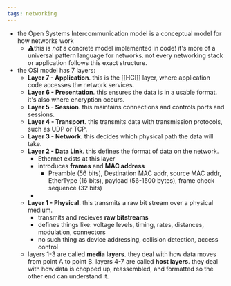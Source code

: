 ```yaml
---
tags: networking
---
```


- the Open Systems Intercommunication model is a conceptual model for how networks work
	- ⚠️this is _not_ a concrete model implemented in code! it's more of a universal pattern language for networks. not every networking stack or application follows this exact structure.
- the OSI model has 7 layers:
	- **Layer 7 - Application**. this is the [[HCI]] layer, where application code accesses the network services.
	- **Layer 6 - Presentation**. this ensures the data is in a usable format. it's also where encryption occurs.
	- **Layer 5 - Session**. this maintains connections and controls ports and sessions.
	- **Layer 4 - Transport**. this transmits data with transmission protocols, such as UDP or TCP.
	- **Layer 3  - Network**. this decides which physical path the data will take.
	- **Layer 2 - Data Link**. this defines the format of data on the network.
		- Ethernet exists at this layer
		- introduces **frames** and **MAC address**
			- Preamble (56 bits), Destination MAC addr, source MAC addr, EtherType (16 bits), payload (56-1500 bytes), frame check sequence (32 bits)
		-
	- **Layer 1 - Physical**. this transmits a raw bit stream over a physical medium.
		- transmits and recieves **raw bitstreams**
		- defines things like: voltage levels, timing, rates, distances, modulation, connectors
		- no such thing as device addressing, collision detection, access control
	- layers 1-3 are called **media layers**. they deal with how data moves from point A to point B. layers 4-7 are called **host layers**. they deal with how data is chopped up, reassembled, and formatted so the other end can understand it.